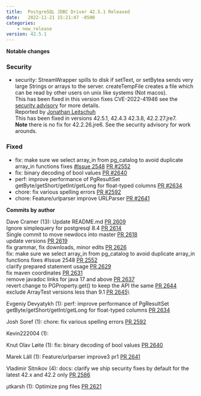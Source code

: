 ```yaml
---
title:  PostgreSQL JDBC Driver 42.5.1 Released
date:   2022-11-21 15:21:47 -0500
categories:
    - new_release
version: 42.5.1
---
```

**Notable changes**

### Security
- security: StreamWrapper spills to disk if setText, or setBytea sends very large Strings or arrays to the server. createTempFile creates a file which can be read by other users on unix like systems (Not macos).\
This has been fixed in this version fixes CVE-2022-41946 see the [security advisory](https://github.com/pgjdbc/pgjdbc/security/advisories/GHSA-562r-vg33-8x8h) for more details.\
Reported by [Jonathan Leitschuh](https://github.com/JLLeitschuh)\
This has been fixed in versions 42.5.1, 42.4.3 42.3.8, 42.2.27.jre7.\
**Note** there is no fix for 42.2.26.jre6. See the security advisory for work arounds.

### Fixed

- fix: make sure we select array_in from pg_catalog to avoid duplicate array_in functions fixes [#Issue 2548](https://github.com/pgjdbc/pgjdbc/issues/2548) [PR #2552](https://github.com/pgjdbc/pgjdbc/issues/2552)
- fix: binary decoding of bool values [PR #2640](https://github.com/pgjdbc/pgjdbc/pull/2640)
- perf: improve performance of PgResultSet getByte/getShort/getInt/getLong for float-typed columns [PR #2634](https://github.com/pgjdbc/pgjdbc/pull/2634)
- chore: fix various spelling errors [PR #2592](https://github.com/pgjdbc/pgjdbc/pull/2592)
- chore: Feature/urlparser improve URLParser [PR #2641](https://github.com/pgjdbc/pgjdbc/pull/2592)


<!--more-->

**Commits by author**

Dave Cramer (13):
  Update README.md [PR 2609](https://github.com/pgjdbc/pgjdbc/pull/2609)\
  Ignore simplequery for postgresql 8.4 [PR 2614](https://github.com/pgjdbc/pgjdbc/pull/2614)\
  Single commit to move newdocs into master [PR 2618](https://github.com/pgjdbc/pgjdbc/pull/2618)\
  update versions [PR 2619](https://github.com/pgjdbc/pgjdbc/pull/2619)\
  fix grammar, fix downloads, minor edits [PR 2626](https://github.com/pgjdbc/pgjdbc/pull/2626)\
  fix: make sure we select array_in from pg_catalog to avoid duplicate array_in functions fixes #Issue 2548 [PR 2552](https://github.com/pgjdbc/pgjdbc/pull/2552)\
  clarify prepared statement usage [PR 2629](https://github.com/pgjdbc/pgjdbc/pull/2629)\
  fix maven coordinates [PR 2631](https://github.com/pgjdbc/pgjdbc/pull/2631)\
  remove javadoc links for java 17 and above [PR 2637](https://github.com/pgjdbc/pgjdbc/pull/2637)\
  revert change to PGProperty.get() to keep the API the same [PR 2644](https://github.com/pgjdbc/pgjdbc/pull/2644)\
  exclude ArrayTest versions less than 9.1 [PR 2645](https://github.com/pgjdbc/pgjdbc/pull/2645)\

Evgeniy Devyatykh (1):
      perf: improve performance of PgResultSet getByte/getShort/getInt/getLong for float-typed columns [PR 2634](https://github.com/pgjdbc/pgjdbc/pull/2634)

Josh Soref (1):
      chore: fix various spelling errors [PR 2592](https://github.com/pgjdbc/pgjdbc/pull/2592)

Kevin222004 (1):

Knut Olav Løite (1):
      fix: binary decoding of bool values [PR 2640](https://github.com/pgjdbc/pgjdbc/pull/2640)

Marek Läll (1):
      Feature/urlparser improve3 pr1 [PR 2641](https://github.com/pgjdbc/pgjdbc/pull/2641)

Vladimir Sitnikov (4):
      docs: clarify we ship security fixes by default for the latest 42.x and 42.2 only [PR 2586](https://github.com/pgjdbc/pgjdbc/pull/2586)

μtkarsh (1):
      Optimize png files [PR 2621](https://github.com/pgjdbc/pgjdbc/pull/2621)


    